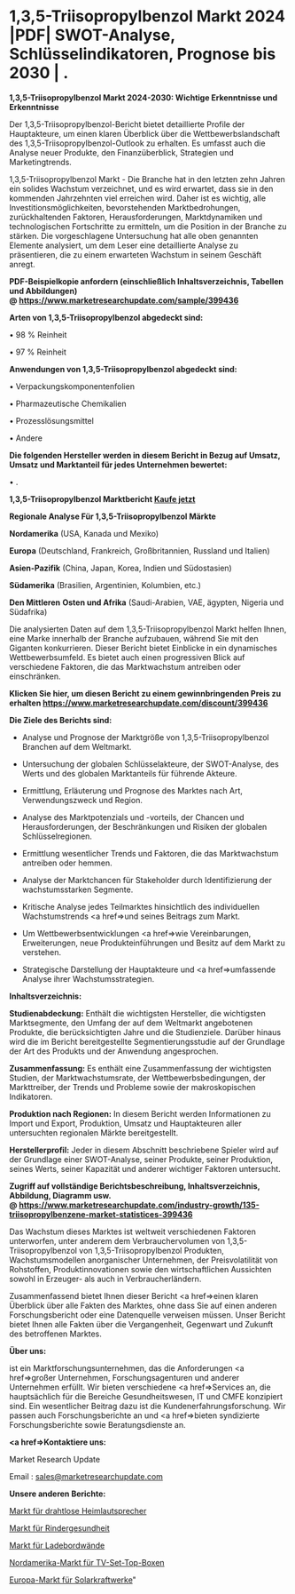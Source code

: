 # 1,3,5-Triisopropylbenzol Markt 2024 |PDF| SWOT-Analyse, Schlüsselindikatoren, Prognose bis 2030 | .

<strong>1,3,5-Triisopropylbenzol Markt 2024-2030: Wichtige Erkenntnisse und Erkenntnisse</strong>

Der 1,3,5-Triisopropylbenzol-Bericht bietet detaillierte Profile der Hauptakteure, um einen klaren Überblick über die Wettbewerbslandschaft des 1,3,5-Triisopropylbenzol-Outlook zu erhalten. Es umfasst auch die Analyse neuer Produkte, den Finanzüberblick, Strategien und Marketingtrends.

1,3,5-Triisopropylbenzol Markt - Die Branche hat in den letzten zehn Jahren ein solides Wachstum verzeichnet, und es wird erwartet, dass sie in den kommenden Jahrzehnten viel erreichen wird. Daher ist es wichtig, alle Investitionsmöglichkeiten, bevorstehenden Marktbedrohungen, zurückhaltenden Faktoren, Herausforderungen, Marktdynamiken und technologischen Fortschritte zu ermitteln, um die Position in der Branche zu stärken. Die vorgeschlagene Untersuchung hat alle oben genannten Elemente analysiert, um dem Leser eine detaillierte Analyse zu präsentieren, die zu einem erwarteten Wachstum in seinem Geschäft anregt.

<strong><b>PDF-Beispielkopie anfordern (einschließlich Inhaltsverzeichnis, Tabellen und Abbildungen) @ </b></strong><strong><a href=https://www.marketresearchupdate.com/sample/399436><strong>https://www.marketresearchupdate.com/sample/399436</u></a></strong></strong>

<strong>Arten von 1,3,5-Triisopropylbenzol abgedeckt sind:</strong>

• 98 % Reinheit

• 97 % Reinheit

<strong>Anwendungen von 1,3,5-Triisopropylbenzol abgedeckt sind:</strong>

• Verpackungskomponentenfolien

• Pharmazeutische Chemikalien

• Prozesslösungsmittel

• Andere

<strong>Die folgenden Hersteller werden in diesem Bericht in Bezug auf Umsatz, Umsatz und Marktanteil für jedes Unternehmen bewertet:</strong>

• .

<strong>1,3,5-Triisopropylbenzol Marktbericht <a href=https://www.marketresearchupdate.com/buynow/399436>Kaufe jetzt</a></strong>

<strong>Regionale Analyse Für 1,3,5-Triisopropylbenzol Märkte</strong>

<strong>Nordamerika</strong> (USA, Kanada und Mexiko)

<strong>Europa</strong> (Deutschland, Frankreich, Großbritannien, Russland und Italien)

<strong>Asien-Pazifik</strong> (China, Japan, Korea, Indien und Südostasien)

<strong>Südamerika</strong> (Brasilien, Argentinien, Kolumbien, etc.)

<strong>Den Mittleren</strong> <strong>Osten und Afrika</strong> (Saudi-Arabien, VAE, ägypten, Nigeria und Südafrika)

Die analysierten Daten auf dem 1,3,5-Triisopropylbenzol Markt helfen Ihnen, eine Marke innerhalb der Branche aufzubauen, während Sie mit den Giganten konkurrieren. Dieser Bericht bietet Einblicke in ein dynamisches Wettbewerbsumfeld. Es bietet auch einen progressiven Blick auf verschiedene Faktoren, die das Marktwachstum antreiben oder einschränken.

<strong>Klicken Sie hier, um diesen Bericht zu einem gewinnbringenden Preis zu erhalten
</strong><strong><a href=https://www.marketresearchupdate.com/discount/399436>https://www.marketresearchupdate.com/discount/399436</b></u></strong></a>

<strong>Die Ziele des Berichts sind:</strong>

- Analyse und Prognose der Marktgröße von 1,3,5-Triisopropylbenzol Branchen auf dem Weltmarkt.

- Untersuchung der globalen Schlüsselakteure, der SWOT-Analyse, des Werts und des globalen Marktanteils für führende Akteure.

- Ermittlung, Erläuterung und Prognose des Marktes nach Art, Verwendungszweck und Region.

- Analyse des Marktpotenzials und -vorteils, der Chancen und Herausforderungen, der Beschränkungen und Risiken der globalen Schlüsselregionen.

- Ermittlung wesentlicher Trends und Faktoren, die das Marktwachstum antreiben oder hemmen.

- Analyse der Marktchancen für Stakeholder durch Identifizierung der wachstumsstarken Segmente.

- Kritische Analyse jedes Teilmarktes hinsichtlich des individuellen Wachstumstrends <a href=>und</a> seines Beitrags zum Markt.

- Um Wettbewerbsentwicklungen <a href=>wie</a> Vereinbarungen, Erweiterungen, neue Produkteinführungen und Besitz auf dem Markt zu verstehen.

- Strategische Darstellung der Hauptakteure und <a href=>umfas</a>sende Analyse ihrer Wachstumsstrategien.

<strong>Inhaltsverzeichnis:</strong>

<strong>Studienabdeckung:</strong> Enthält die wichtigsten Hersteller, die wichtigsten Marktsegmente, den Umfang der auf dem Weltmarkt angebotenen Produkte, die berücksichtigten Jahre und die Studienziele. Darüber hinaus wird die im Bericht bereitgestellte Segmentierungsstudie auf der Grundlage der Art des Produkts und der Anwendung angesprochen.

<strong>Zusammenfassung:</strong> Es enthält eine Zusammenfassung der wichtigsten Studien, der Marktwachstumsrate, der Wettbewerbsbedingungen, der Markttreiber, der Trends und Probleme sowie der makroskopischen Indikatoren.

<strong>Produktion nach Regionen:</strong> In diesem Bericht werden Informationen zu Import und Export, Produktion, Umsatz und Hauptakteuren aller untersuchten regionalen Märkte bereitgestellt.

<strong>Herstellerprofil:</strong> Jeder in diesem Abschnitt beschriebene Spieler wird auf der Grundlage einer SWOT-Analyse, seiner Produkte, seiner Produktion, seines Werts, seiner Kapazität und anderer wichtiger Faktoren untersucht.

<strong><b>Zugriff auf vollständige Berichtsbeschreibung, Inhaltsverzeichnis, Abbildung, Diagramm usw. @ </b></strong><strong><a href=https://www.marketresearchupdate.com/industry-growth/135-triisopropylbenzene-market-statistices-399436>https://www.marketresearchupdate.com/industry-growth/135-triisopropylbenzene-market-statistices-399436</a></strong>

Das Wachstum dieses Marktes ist weltweit verschiedenen Faktoren unterworfen, unter anderem dem Verbrauchervolumen von 1,3,5-Triisopropylbenzol von 1,3,5-Triisopropylbenzol Produkten, Wachstumsmodellen anorganischer Unternehmen, der Preisvolatilität von Rohstoffen, Produktinnovationen sowie den wirtschaftlichen Aussichten sowohl in Erzeuger- als auch in Verbraucherländern.

Zusammenfassend bietet Ihnen dieser Bericht <a href=>einen</a> klaren Überblick über alle Fakten des Marktes, ohne dass Sie auf einen anderen Forschungsbericht oder eine Datenquelle verweisen müssen. Unser Bericht bietet Ihnen alle Fakten über die Vergangenheit, Gegenwart und Zukunft des betroffenen Marktes.

<strong>Über uns:</strong>

 ist ein Marktforschungsunternehmen, das die Anforderungen <a href=>großer</a> Unternehmen, Forschungsagenturen und anderer Unternehmen erfüllt. Wir bieten verschiedene <a href=>Services</a> an, die hauptsächlich für die Bereiche Gesundheitswesen, IT und CMFE konzipiert sind. Ein wesentlicher Beitrag dazu ist die Kundenerfahrungsforschung. Wir passen auch Forschungsberichte an und <a href=>bieten</a> syndizierte Forschungsberichte sowie Beratungsdienste an.

<strong><a href=>Kontaktiere uns:</a></strong>

Market Research Update

Email : sales@marketresearchupdate.com

<strong>Unsere anderen Berichte:</strong>

<a href=https://www.linkedin.com/pulse/wireless-home-speakers-market-opportunities-stay>Markt für drahtlose Heimlautsprecher</a>

<a href=https://www.linkedin.com/pulse/cattle-health-market-industry-analysis-segments>Markt für Rindergesundheit</a>

<a href=https://www.linkedin.com/pulse/tail-lift-market-size-emerging-trends-consumption>Markt für Ladebordwände</a>

<a href=https://www.linkedin.com/pulse/north-america-tv-set-top-box-market-2023-usd-explained>Nordamerika-Markt für TV-Set-Top-Boxen</a>

<a href=https://www.linkedin.com/pulse/europe-solar-power-plants-market-2023-current>Europa-Markt für Solarkraftwerke</a>"
